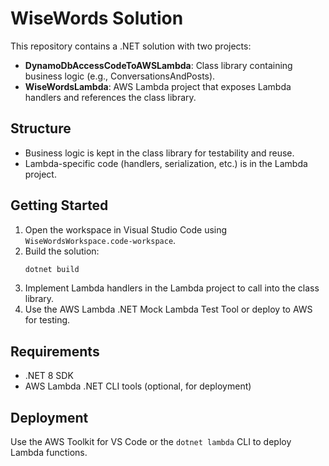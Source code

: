 # WiseWords Solution

This repository contains a .NET solution with two projects:

- **DynamoDbAccessCodeToAWSLambda**: Class library containing business logic (e.g., ConversationsAndPosts).
- **WiseWordsLambda**: AWS Lambda project that exposes Lambda handlers and references the class library.

## Structure
- Business logic is kept in the class library for testability and reuse.
- Lambda-specific code (handlers, serialization, etc.) is in the Lambda project.

## Getting Started
1. Open the workspace in Visual Studio Code using `WiseWordsWorkspace.code-workspace`.
2. Build the solution:
   ```sh
   dotnet build
   ```
3. Implement Lambda handlers in the Lambda project to call into the class library.
4. Use the AWS Lambda .NET Mock Lambda Test Tool or deploy to AWS for testing.

## Requirements
- .NET 8 SDK
- AWS Lambda .NET CLI tools (optional, for deployment)

## Deployment
Use the AWS Toolkit for VS Code or the `dotnet lambda` CLI to deploy Lambda functions.
